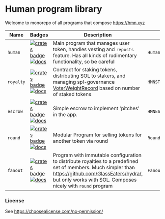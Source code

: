 # Human program library

Welcome to monorepo of all programs that compose https://hmn.xyz

| Name      	| Badges                                                                                                                                                                                                 	| Description                                                                                                                                                                                                                                                     	| Address (mainnet/devnet)                       	|
|-----------	|--------------------------------------------------------------------------------------------------------------------------------------------------------------------------------------------------------	|-----------------------------------------------------------------------------------------------------------------------------------------------------------------------------------------------------------------------------------------------------------------	|------------------------------------------------	|
| `human`   	| [![crates badge](https://img.shields.io/crates/v/human-program.svg)](https://crates.io/crates/human-program) [![docs](https://img.shields.io/docsrs/human-program)](https://docs.rs/human-program) 	| Main program that manages user token, handles vesting and `reposts` feature. Has all kinds of rudimentary functionality, so be careful                                                                                                                          	| `Human1nfyFpJsPU3BBKqWPwD9FeaZgdPYzDVrBj32Xj`  	|
| `royalty` 	| [![crates badge](https://img.shields.io/crates/v/human-royalty.svg)](https://crates.io/crates/human-royalty) [![docs](https://img.shields.io/docsrs/human-royalty)](https://docs.rs/human-royalty)     	| Contract for staking tokens, distributing SOL to stakers, and managing spl-governance [VoterWeightRecord](https://docs.rs/spl-governance-addin-api/latest/spl_governance_addin_api/voter_weight/struct.VoterWeightRecord.html) based on number of staked tokens 	| `HMNSTKmbR9tEHBtru5jBvf8EJ2xhnaq9aLrc9M7aJLqP` 	|
| `escrow`  	| [![crates badge](https://img.shields.io/crates/v/human-escrow.svg)](https://crates.io/crates/human-escrow) [![docs](https://img.shields.io/docsrs/human-escrow)](https://docs.rs/human-escrow)         	| Simple escrow to implement 'pitches' in the app.                                                                                                                                                                                                                	| `HMNESCrxgrLW9fPK54S8cVY1Je3M5ysHgDBV5n5WDQ2Y` 	|
| `round`   	| [![crates badge](https://img.shields.io/crates/v/human-round.svg)](https://crates.io/crates/human-round) [![docs](https://img.shields.io/docsrs/human-round)](https://docs.rs/human-round)             	| Modular Program for selling tokens for another token via round                                                                                                                                                                                                  	| `Round8ieb1Jcbp4m68kwCVyUJmHAVoz4orTwU3LtAuH`  	|
| `fanout`  	| [![crates badge](https://img.shields.io/crates/v/human-fanout.svg)](https://crates.io/crates/human-fanout) [![docs](https://img.shields.io/docsrs/human-fanout)](https://docs.rs/human-fanout)         	| Program with immutable configuration to distribute royalties to a predefined set of members. Much simpler than https://github.com/GlassEaters/hydra/, but only works with SOL. Composes nicely with `round` program                                               	| `FanoutYvahiZsDeFSjDmJymY12EZ6poVH1LydbJrLTRq` 	|

### License

See https://choosealicense.com/no-permission/